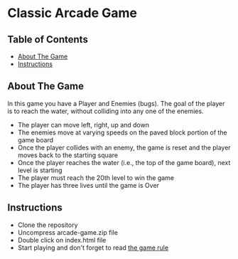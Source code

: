# Classic Arcade Game

## Table of Contents

- [About The Game](#About-The-Game)
- [Instructions](#instructions)

## About The Game

In this game you have a Player and Enemies (bugs). The goal of the player is to reach the water, without colliding into any one of the enemies.

- The player can move left, right, up and down
- The enemies move at varying speeds on the paved block portion of the game board
- Once the player collides with an enemy, the game is reset and the player moves back to the starting square
- Once the player reaches the water (i.e., the top of the game board), next level is starting
- The player must reach the 20th level to win the game
- The player has three lives until the game is Over


## Instructions

- Clone the repository
- Uncompress arcade-game.zip file
- Double click on index.html file
- Start playing and don't forget to read [the game rule](#About-The-Game)
